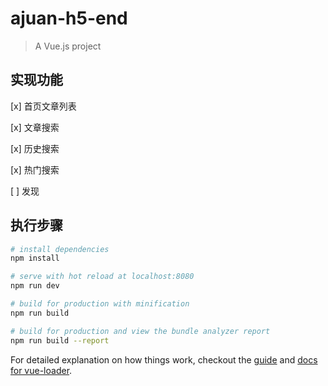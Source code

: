 # ajuan-h5-end

> A Vue.js project

## 实现功能

[x] 首页文章列表

[x] 文章搜索

[x] 历史搜索

[x] 热门搜索

[ ] 发现

## 执行步骤

``` bash
# install dependencies
npm install

# serve with hot reload at localhost:8080
npm run dev

# build for production with minification
npm run build

# build for production and view the bundle analyzer report
npm run build --report
```

For detailed explanation on how things work, checkout the [guide](http://vuejs-templates.github.io/webpack/) and [docs for vue-loader](http://vuejs.github.io/vue-loader).
